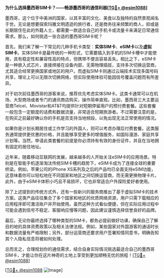 **为什么选择墨西哥SIM卡？——畅游墨西哥的通信利器[[TG💪+ @esim1088](https://t.me/s/esim1088)]**

墨西哥，这个位于中美洲的国家，以其丰富的文化、美食以及独特的自然景观闻名于世。无论是想要探索玛雅文明遗迹的旅行者，还是商务往来频繁的商人，抑或是长期居住在此的外籍人士，都需要一款适合自己的手机卡或流量卡来满足日常通信需求。那么，如何挑选一张合适的墨西哥SIM卡呢？

首先，我们来了解一下常见的几种手机卡类型：**实体SIM卡**、**eSIM卡**以及**虚拟SIM卡**。实体SIM卡是最传统的一种形式，它需要插入到手机的SIM卡槽中才能使用，具有稳定性和兼容性高的特点，但携带不便且容易丢失。相比之下，eSIM卡是一种嵌入式芯片，直接焊接在设备内部，无需物理插拔，支持多次切换运营商，尤其适合经常更换国家或地区的用户。而虚拟SIM卡则通过云端技术实现多国号码共享，理论上可以无限次切换网络，但实际使用体验可能因信号覆盖问题而有所差异。

对于初次前往墨西哥的游客来说，推荐优先考虑实体SIM卡。这类卡通常可以在机场、大型商场或者专门的通讯商店购买，操作简单直观。比如，墨西哥三大主要运营商Telcel、Movistar和AT&T均提供针对短期停留用户的预付费套餐。这些套餐一般包含一定额度的话费和数据流量，非常适合短期旅游者。不过需要注意的是，在购买之前最好确认你的手机是否支持当地频段，以免出现无法正常使用的情况。

如果你是计划长期居住或工作学习的外国人，则可以考虑办理后付费套餐。这类服务通常提供更优惠的价格，并且能够享受更多的增值服务，如国际漫游、家庭共享计划等。当然，申请此类套餐的前提是你必须持有有效的身份证件，并且在当地拥有固定的居住地址。

近年来，随着移动互联网的发展，越来越多的人开始关注eSIM卡的应用场景。特别是在智能手机逐渐淘汰传统SIM卡槽的趋势下，eSIM卡成为了连接全球的重要桥梁。例如，苹果公司的iPhone XS系列及之后的产品均已全面支持eSIM功能，这意味着你可以轻松地在不同国家和地区之间切换运营商，而无需更换物理卡片。此外，由于eSIM卡体积小巧且不易损坏，它也非常适合户外探险爱好者使用。

除了上述提到的传统方式外，还有一些新兴的服务商推出了基于虚拟SIM卡的技术方案。这类产品往往集合了多个国家和地区的优质网络资源，用户只需下载相应的应用程序即可激活账户并开始使用。虽然这种方式看似便捷，但在实际应用过程中可能会遇到信号不稳定、客服响应慢等问题，因此建议谨慎选择信誉良好的品牌。

最后，无论你最终选择了哪种类型的SIM卡，都务必提前做好功课，确保自己了解目的地的具体资费政策以及相关法律法规。例如，某些国家对外国游客的通话时长和数据流量有严格限制；另外，部分运营商还要求用户签署知情同意书，明确告知其个人隐私信息将被如何处理。

总而言之，合理规划你的通信需求，结合自身实际情况挑选最适合自己的墨西哥SIM卡，才能让你在这片神奇的土地上享受到更加顺畅无忧的旅程！[[TG💪+ @esim1088](https://t.me/s/esim1088)]

[[TG💪+ @esim1088](https://t.me/s/esim1088) ![Image](https://i.postimg.cc/4NQfJmqS/Snipaste-2025-05-13-00-14-12.png)]